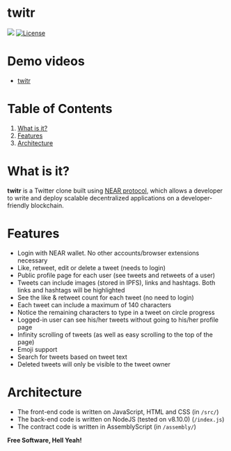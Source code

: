 # twitr
![](https://img.shields.io/badge/nodejs-8.10-blue.svg) [![License](https://img.shields.io/badge/license-MIT-green.svg)](https://opensource.org/licenses/MIT)

# Demo videos
* [twitr](https://www.youtube.com/watch?v=7_YMK0GizTc)

# Table of Contents
1. [What is it?](#what-is-it)
2. [Features](#features)
3. [Architecture](#architecture)

# What is it?
**twitr** is a Twitter clone built using [NEAR protocol](https://nearprotocol.com/), which allows a developer to write and deploy scalable decentralized applications on a developer-friendly blockchain.

# Features
* Login with NEAR wallet. No other accounts/browser extensions necessary
* Like, retweet, edit or delete a tweet (needs to login)
* Public profile page for each user (see tweets and retweets of a user)
* Tweets can include images (stored in IPFS), links and hashtags. Both links and hashtags will be highlighted
* See the like & retweet count for each tweet (no need to login)
* Each tweet can include a maximum of 140 characters
* Notice the remaining characters to type in a tweet on circle progress
* Logged-in user can see his/her tweets without going to his/her profile page
* Infinity scrolling of tweets (as well as easy scrolling to the top of the page)
* Emoji support
* Search for tweets based on tweet text
* Deleted tweets will only be visible to the tweet owner

# Architecture
* The front-end code is written on JavaScript, HTML and CSS (in `/src/`)
* The back-end code is written on NodeJS (tested on v8.10.0) (`/index.js`)
* The contract code is written in AssemblyScript (in `/assembly/`)

**Free Software, Hell Yeah!**
